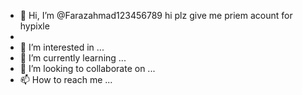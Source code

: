 - 👋 Hi, I’m @Farazahmad123456789 hi plz give me priem acount for hypixle
- 
- 👀 I’m interested in ...
- 🌱 I’m currently learning ...
- 💞️ I’m looking to collaborate on ...
- 📫 How to reach me ...

<!---
Farazahmad123456789/Farazahmad123456789 is a ✨ special ✨ repository because its `README.md` (this file) appears on your GitHub profile.
You can click the Preview link to take a look at your changes.
--->

